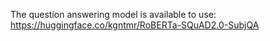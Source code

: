 The question answering model is available to use: https://huggingface.co/kgntmr/RoBERTa-SQuAD2.0-SubjQA
